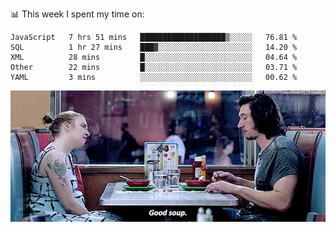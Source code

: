 📊 This week I spent my time on:
<!--START_SECTION:waka-->
```text
JavaScript   7 hrs 51 mins   ███████████████████▒░░░░░   76.81 % 
SQL          1 hr 27 mins    ███▓░░░░░░░░░░░░░░░░░░░░░   14.20 % 
XML          28 mins         █░░░░░░░░░░░░░░░░░░░░░░░░   04.64 % 
Other        22 mins         █░░░░░░░░░░░░░░░░░░░░░░░░   03.71 % 
YAML         3 mins          ░░░░░░░░░░░░░░░░░░░░░░░░░   00.62 % 
```
<!--END_SECTION:waka-->


![](goodSoup.gif)
